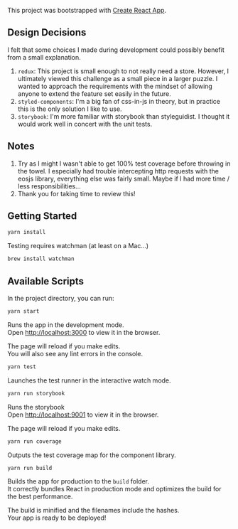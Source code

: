 This project was bootstrapped with [Create React App](https://github.com/facebookincubator/create-react-app).

## Design Decisions
I felt that some choices I made during development could possibly benefit from a small explanation.

1. `redux`: This project is small enough to not really need a store. However, I ultimately viewed this challenge as a small piece in a larger puzzle. I wanted to approach the requirements with the mindset of allowing anyone to extend the feature set easily in the future.
2. `styled-components`: I'm a big fan of css-in-js in theory, but in practice this is the only solution I like to use.
3. `storybook`: I'm more familiar with storybook than styleguidist. I thought it would work well in concert with the unit tests.

## Notes
1. Try as I might I wasn't able to get 100% test coverage before throwing in the towel. I especially had trouble intercepting http requests with the eosjs library, everything else was fairly small. Maybe if I had more time / less responsibilities...
2. Thank you for taking time to review this!

## Getting Started

```sh
yarn install
```

Testing requires watchman (at least on a Mac...)

```sh
brew install watchman
```

## Available Scripts
In the project directory, you can run:

```sh
yarn start
```

Runs the app in the development mode.<br>
Open [http://localhost:3000](http://localhost:3000) to view it in the browser.

The page will reload if you make edits.<br>
You will also see any lint errors in the console.

```sh
yarn test
```

Launches the test runner in the interactive watch mode.

```sh
yarn run storybook
```

Runs the storybook<br>
Open [http://localhost:9001](http://localhost:9001) to view it in the browser.

The page will reload if you make edits.

```sh
yarn run coverage
```

Outputs the test coverage map for the component library.

```sh
yarn run build
```

Builds the app for production to the `build` folder.<br>
It correctly bundles React in production mode and optimizes the build for the best performance.

The build is minified and the filenames include the hashes.<br>
Your app is ready to be deployed!
